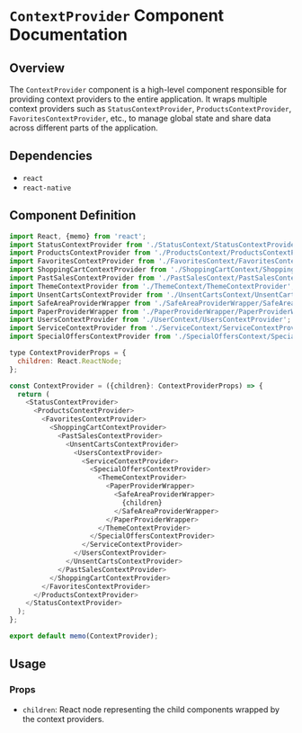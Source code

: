 # `ContextProvider` Component Documentation

## Overview

The `ContextProvider` component is a high-level component responsible for providing context providers to the entire application. It wraps multiple context providers such as `StatusContextProvider`, `ProductsContextProvider`, `FavoritesContextProvider`, etc., to manage global state and share data across different parts of the application.

## Dependencies

- `react`
- `react-native`

## Component Definition

```javascript
import React, {memo} from 'react';
import StatusContextProvider from './StatusContext/StatusContextProvider';
import ProductsContextProvider from './ProductsContext/ProductsContextProvider';
import FavoritesContextProvider from './FavoritesContext/FavoritesContextProvider';
import ShoppingCartContextProvider from './ShoppingCartContext/ShoppingCartContextProvider';
import PastSalesContextProvider from './PastSalesContext/PastSalesContextProvider';
import ThemeContextProvider from './ThemeContext/ThemeContextProvider';
import UnsentCartsContextProvider from './UnsentCartsContext/UnsentCartsContextProvider';
import SafeAreaProviderWrapper from './SafeAreaProviderWrapper/SafeAreaProviderWrapper';
import PaperProviderWrapper from './PaperProviderWrapper/PaperProviderWrapper';
import UsersContextProvider from './UserContext/UsersContextProvider';
import ServiceContextProvider from './ServiceContext/ServiceContextProvider';
import SpecialOffersContextProvider from './SpecialOffersContext/SpecialOffersContextProvider';

type ContextProviderProps = {
  children: React.ReactNode;
};

const ContextProvider = ({children}: ContextProviderProps) => {
  return (
    <StatusContextProvider>
      <ProductsContextProvider>
        <FavoritesContextProvider>
          <ShoppingCartContextProvider>
            <PastSalesContextProvider>
              <UnsentCartsContextProvider>
                <UsersContextProvider>
                  <ServiceContextProvider>
                    <SpecialOffersContextProvider>
                      <ThemeContextProvider>
                        <PaperProviderWrapper>
                          <SafeAreaProviderWrapper>
                            {children}
                          </SafeAreaProviderWrapper>
                        </PaperProviderWrapper>
                      </ThemeContextProvider>
                    </SpecialOffersContextProvider>
                  </ServiceContextProvider>
                </UsersContextProvider>
              </UnsentCartsContextProvider>
            </PastSalesContextProvider>
          </ShoppingCartContextProvider>
        </FavoritesContextProvider>
      </ProductsContextProvider>
    </StatusContextProvider>
  );
};

export default memo(ContextProvider);
```

## Usage

### Props

- `children`: React node representing the child components wrapped by the context providers.
